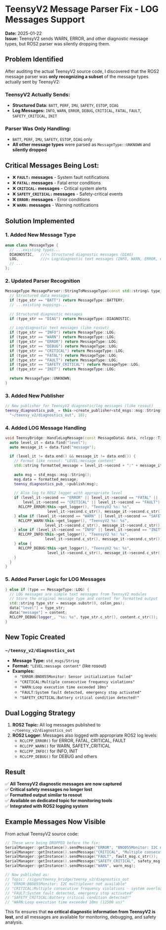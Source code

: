 # TeensyV2 Message Parser Fix - LOG Messages Support

**Date:** 2025-01-22  
**Issue:** TeensyV2 sends WARN, ERROR, and other diagnostic message types, but ROS2 parser was silently dropping them.

## **Problem Identified**

After auditing the actual TeensyV2 source code, I discovered that the ROS2 message parser was **only recognizing a subset** of the message types actually sent by TeensyV2:

### **TeensyV2 Actually Sends:**
- **Structured Data:** `BATT`, `PERF`, `IMU`, `SAFETY`, `ESTOP`, `DIAG`
- **Log Messages:** `INFO`, `WARN`, `ERROR`, `DEBUG`, `CRITICAL`, `FATAL`, `FAULT`, `SAFETY_CRITICAL`, `INIT`

### **Parser Was Only Handling:**
- `BATT`, `PERF`, `IMU`, `SAFETY`, `ESTOP`, `DIAG` only
- **All other message types** were parsed as `MessageType::UNKNOWN` and **silently dropped**

## **Critical Messages Being Lost:**
- ❌ **`FAULT:` messages** - System fault notifications
- ❌ **`FATAL:` messages** - Fatal error conditions  
- ❌ **`CRITICAL:` messages** - Critical system alerts
- ❌ **`SAFETY_CRITICAL:` messages** - Safety-critical events
- ❌ **`ERROR:` messages** - Error conditions
- ❌ **`WARN:` messages** - Warning notifications

## **Solution Implemented**

### **1. Added New Message Type**
```cpp
enum class MessageType {
  // ...existing types...
  DIAGNOSTIC,   ///< Structured diagnostic messages (DIAG)
  LOG,          ///< Log/diagnostic text messages (INFO, WARN, ERROR, etc.)
  // ...
};
```

### **2. Updated Parser Recognition**
```cpp
MessageType MessageParser::StringToMessageType(const std::string& type_str) const {
  // Structured data messages
  if (type_str == "BATT") return MessageType::BATTERY;
  // ...existing mappings...
  
  // Structured diagnostic messages  
  if (type_str == "DIAG") return MessageType::DIAGNOSTIC;
  
  // Log/diagnostic text messages (like rosout)
  if (type_str == "INFO") return MessageType::LOG;
  if (type_str == "WARN") return MessageType::LOG;
  if (type_str == "ERROR") return MessageType::LOG;
  if (type_str == "DEBUG") return MessageType::LOG;
  if (type_str == "CRITICAL") return MessageType::LOG;
  if (type_str == "FATAL") return MessageType::LOG;
  if (type_str == "FAULT") return MessageType::LOG;
  if (type_str == "SAFETY_CRITICAL") return MessageType::LOG;
  if (type_str == "INIT") return MessageType::LOG;
  
  return MessageType::UNKNOWN;
}
```

### **3. Added New Publisher**
```cpp
// New publisher for TeensyV2 diagnostic/log messages (like rosout)
teensy_diagnostics_pub_ = this->create_publisher<std_msgs::msg::String>(
  "~/teensy_v2/diagnostics_out", 10);
```

### **4. Added LOG Message Handling**
```cpp
void TeensyBridge::HandleLogMessage(const MessageData& data, rclcpp::Time timestamp) {
  auto level_it = data.find("level");
  auto message_it = data.find("message");
  
  if (level_it != data.end() && message_it != data.end()) {
    // Format like rosout: "LEVEL:message content"
    std::string formatted_message = level_it->second + ":" + message_it->second;
    
    auto msg = std_msgs::msg::String();
    msg.data = formatted_message;
    teensy_diagnostics_pub_->publish(msg);
    
    // Also log to ROS2 logger with appropriate level
    if (level_it->second == "ERROR" || level_it->second == "FATAL" || 
        level_it->second == "CRITICAL" || level_it->second == "FAULT") {
      RCLCPP_ERROR(this->get_logger(), "TeensyV2 %s: %s", 
                   level_it->second.c_str(), message_it->second.c_str());
    } else if (level_it->second == "WARN" || level_it->second == "SAFETY_CRITICAL") {
      RCLCPP_WARN(this->get_logger(), "TeensyV2 %s: %s", 
                  level_it->second.c_str(), message_it->second.c_str());
    } else if (level_it->second == "INFO" || level_it->second == "INIT") {
      RCLCPP_INFO(this->get_logger(), "TeensyV2 %s: %s", 
                  level_it->second.c_str(), message_it->second.c_str());
    } else {
      RCLCPP_DEBUG(this->get_logger(), "TeensyV2 %s: %s", 
                   level_it->second.c_str(), message_it->second.c_str());
    }
  }
}
```

### **5. Added Parser Logic for LOG Messages**
```cpp
} else if (type == MessageType::LOG) {
  // LOG messages are simple text messages from TeensyV2 modules
  // Store the original message type and content for formatted output
  std::string type_str = message.substr(0, colon_pos);
  data["level"] = type_str;
  data["message"] = content;
  RCLCPP_DEBUG(logger_, "%s: %s", type_str.c_str(), content.c_str());
}
```

## **New Topic Created**

### **`~/teensy_v2/diagnostics_out`**
- **Message Type:** `std_msgs/String`
- **Format:** `"LEVEL:message content"` (like rosout)
- **Examples:**
  - `"ERROR:BNO055Monitor: Sensor initialization failed"`
  - `"CRITICAL:Multiple consecutive frequency violations"`
  - `"WARN:Loop execution time exceeded 10ms"`
  - `"FAULT:System fault detected, emergency stop activated"`
  - `"SAFETY_CRITICAL:Battery critical condition detected!"`

## **Dual Logging Strategy**

1. **ROS2 Topic:** All log messages published to `~/teensy_v2/diagnostics_out` 
2. **ROS2 Logger:** Messages also logged with appropriate ROS2 log levels:
   - `RCLCPP_ERROR()` for ERROR, FATAL, CRITICAL, FAULT
   - `RCLCPP_WARN()` for WARN, SAFETY_CRITICAL  
   - `RCLCPP_INFO()` for INFO, INIT
   - `RCLCPP_DEBUG()` for DEBUG and others

## **Result**

✅ **All TeensyV2 diagnostic messages are now captured**  
✅ **Critical safety messages no longer lost**  
✅ **Formatted output similar to rosout**  
✅ **Available on dedicated topic for monitoring tools**  
✅ **Integrated with ROS2 logging system**  

## **Example Messages Now Visible**

From actual TeensyV2 source code:
```cpp
// These were being DROPPED before the fix:
SerialManager::getInstance().sendMessage("ERROR", "BNO055Monitor: I2C multiplexer not available");
SerialManager::getInstance().sendMessage("CRITICAL", "Multiple consecutive frequency violations - system overload detected!");
SerialManager::getInstance().sendMessage("FAULT", fault_msg.c_str());
SerialManager::getInstance().sendMessage("SAFETY_CRITICAL", safety_msg.c_str());
SerialManager::getInstance().sendMessage("WARN", warn_msg);

// Now published as:
// Topic: /sigyn/teensy_bridge/teensy_v2/diagnostics_out
// "ERROR:BNO055Monitor: I2C multiplexer not available"
// "CRITICAL:Multiple consecutive frequency violations - system overload detected!"
// "FAULT:System fault detected, emergency stop activated"
// "SAFETY_CRITICAL:Battery critical condition detected!"
// "WARN:Loop execution time exceeded 10ms (12500 us)"
```

This fix ensures that **no critical diagnostic information from TeensyV2 is lost**, and all messages are available for monitoring, debugging, and safety analysis.

